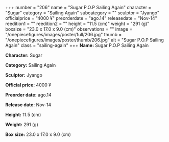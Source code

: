 +++
number = "206"
name = "Sugar P.O.P Sailing Again"
character = "Sugar"
category = "Sailing Again"
subcategory = ""
sculptor = "Jyango"
officialprice = "4000 ¥"
preorderdate = "ago.14"
releasedate = "Nov-14"
reedition1 = ""
reedition2 = ""
height = "11.5 (cm)"
weight = "291 (g)"
boxsize = "23.0 x 17.0 x 9.0 (cm)"
observations = ""
image = "/onepiecefigures/images/poster/full/206.jpg"
thumb = "/onepiecefigures/images/poster/thumb/206.jpg"
alt = "Sugar P.O.P Sailing Again"
class = "sailing-again"
+++
**Name:** Sugar P.O.P Sailing Again

**Character:** Sugar

**Category:** Sailing Again 

**Sculptor:** Jyango

**Official price:** 4000 ¥

**Preorder date:** ago.14

**Release date:** Nov-14

**Height:** 11.5 (cm)

**Weight:** 291 (g)

**Box size:** 23.0 x 17.0 x 9.0 (cm)
